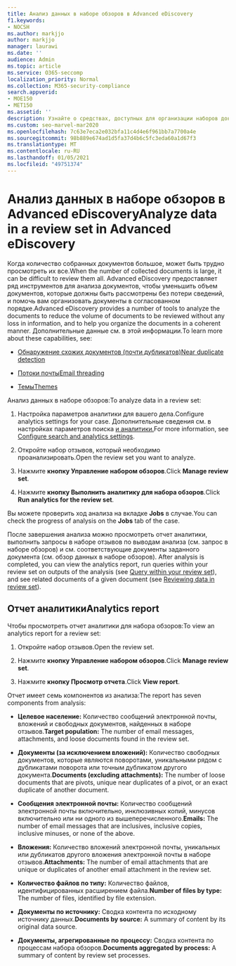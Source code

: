 ```yaml
---
title: Анализ данных в наборе обзоров в Advanced eDiscovery
f1.keywords:
- NOCSH
ms.author: markjjo
author: markjjo
manager: laurawi
ms.date: ''
audience: Admin
ms.topic: article
ms.service: O365-seccomp
localization_priority: Normal
ms.collection: M365-security-compliance
search.appverid:
- MOE150
- MET150
ms.assetid: ''
description: Узнайте о средствах, доступных для организации наборов документов при анализе Advanced eDiscovery случае.
ms.custom: seo-marvel-mar2020
ms.openlocfilehash: 7c63e7eca2e032bfa11c4d4e6f961bb7a7700a4e
ms.sourcegitcommit: 98b889e674ad1d5fa37d4b6c5fc3eda60a1d67f3
ms.translationtype: MT
ms.contentlocale: ru-RU
ms.lasthandoff: 01/05/2021
ms.locfileid: "49751374"
---
```

# <a name="analyze-data-in-a-review-set-in-advanced-ediscovery"></a><span data-ttu-id="4e4ac-103">Анализ данных в наборе обзоров в Advanced eDiscovery</span><span class="sxs-lookup"><span data-stu-id="4e4ac-103">Analyze data in a review set in Advanced eDiscovery</span></span>

<span data-ttu-id="4e4ac-104">Когда количество собранных документов большое, может быть трудно просмотреть их все.</span><span class="sxs-lookup"><span data-stu-id="4e4ac-104">When the number of collected documents is large, it can be difficult to review them all.</span></span> <span data-ttu-id="4e4ac-105">Advanced eDiscovery предоставляет ряд инструментов для анализа документов, чтобы уменьшить объем документов, которые должны быть рассмотрены без потери сведений, и помочь вам организовать документы в согласованном порядке.</span><span class="sxs-lookup"><span data-stu-id="4e4ac-105">Advanced eDiscovery provides a number of tools to analyze the documents to reduce the volume of documents to be reviewed without any loss in information, and to help you organize the documents in a coherent manner.</span></span> <span data-ttu-id="4e4ac-106">Дополнительные данные см. в этой информации.</span><span class="sxs-lookup"><span data-stu-id="4e4ac-106">To learn more about these capabilities, see:</span></span>

- [<span data-ttu-id="4e4ac-107">Обнаружение схожих документов (почти дубликатов)</span><span class="sxs-lookup"><span data-stu-id="4e4ac-107">Near duplicate detection</span></span>](near-duplicate-detection-in-advanced-ediscovery.md)

- [<span data-ttu-id="4e4ac-108">Потоки почты</span><span class="sxs-lookup"><span data-stu-id="4e4ac-108">Email threading</span></span>](email-threading-in-advanced-ediscovery.md)

- [<span data-ttu-id="4e4ac-109">Темы</span><span class="sxs-lookup"><span data-stu-id="4e4ac-109">Themes</span></span>](themes-in-advanced-ediscovery.md)

<span data-ttu-id="4e4ac-110">Анализ данных в наборе обзоров:</span><span class="sxs-lookup"><span data-stu-id="4e4ac-110">To analyze data in a review set:</span></span>

1. <span data-ttu-id="4e4ac-111">Настройка параметров аналитики для вашего дела.</span><span class="sxs-lookup"><span data-stu-id="4e4ac-111">Configure analytics settings for your case.</span></span> <span data-ttu-id="4e4ac-112">Дополнительные сведения см. в настройках параметров поиска [и аналитики.](configure-search-and-analytics-settings-in-advanced-ediscovery.md)</span><span class="sxs-lookup"><span data-stu-id="4e4ac-112">For more information, see [Configure search and analytics settings](configure-search-and-analytics-settings-in-advanced-ediscovery.md).</span></span>

2. <span data-ttu-id="4e4ac-113">Откройте набор отзывов, который необходимо проанализировать.</span><span class="sxs-lookup"><span data-stu-id="4e4ac-113">Open the review set you want to analyze.</span></span>

3. <span data-ttu-id="4e4ac-114">Нажмите **кнопку Управление набором обзоров**.</span><span class="sxs-lookup"><span data-stu-id="4e4ac-114">Click **Manage review set**.</span></span>

4. <span data-ttu-id="4e4ac-115">Нажмите **кнопку Выполнить аналитику для набора обзоров**.</span><span class="sxs-lookup"><span data-stu-id="4e4ac-115">Click **Run analytics for the review set**.</span></span>

<span data-ttu-id="4e4ac-116">Вы можете проверить ход анализа на вкладке **Jobs** в случае.</span><span class="sxs-lookup"><span data-stu-id="4e4ac-116">You can check the progress of analysis on the **Jobs** tab of the case.</span></span>

 <span data-ttu-id="4e4ac-117">После завершения анализа можно просмотреть отчет аналитики, выполнить запросы в наборе отзывов [](review-set-search.md)по выводам анализа (см. запрос в наборе обзоров) и см. соответствующие документы заданного документа (см. обзор данных в наборе обзоров). [](reviewing-data-in-review-set.md)</span><span class="sxs-lookup"><span data-stu-id="4e4ac-117">After analysis is completed, you can view the analytics report, run queries within your review set on outputs of the analysis (see [Query within your review set](review-set-search.md)), and see related documents of a given document (see [Reviewing data in review set](reviewing-data-in-review-set.md)).</span></span>

## <a name="analytics-report"></a><span data-ttu-id="4e4ac-118">Отчет аналитики</span><span class="sxs-lookup"><span data-stu-id="4e4ac-118">Analytics report</span></span>

<span data-ttu-id="4e4ac-119">Чтобы просмотреть отчет аналитики для набора обзоров:</span><span class="sxs-lookup"><span data-stu-id="4e4ac-119">To view an analytics report for a review set:</span></span>

1. <span data-ttu-id="4e4ac-120">Откройте набор отзывов.</span><span class="sxs-lookup"><span data-stu-id="4e4ac-120">Open the review set.</span></span>

2. <span data-ttu-id="4e4ac-121">Нажмите **кнопку Управление набором обзоров**.</span><span class="sxs-lookup"><span data-stu-id="4e4ac-121">Click **Manage review set**.</span></span>

3. <span data-ttu-id="4e4ac-122">Нажмите **кнопку Просмотр отчета**.</span><span class="sxs-lookup"><span data-stu-id="4e4ac-122">Click **View report**.</span></span>

<span data-ttu-id="4e4ac-123">Отчет имеет семь компонентов из анализа:</span><span class="sxs-lookup"><span data-stu-id="4e4ac-123">The report has seven components from analysis:</span></span>

- <span data-ttu-id="4e4ac-124">**Целевое население:** Количество сообщений электронной почты, вложений и свободных документов, найденных в наборе отзывов.</span><span class="sxs-lookup"><span data-stu-id="4e4ac-124">**Target population:** The number of email messages, attachments, and loose documents found in the review set.</span></span>

- <span data-ttu-id="4e4ac-125">**Документы (за исключением вложений):** Количество свободных документов, которые являются поворотами, уникальными рядом с дубликатами поворота или точным дубликатом другого документа.</span><span class="sxs-lookup"><span data-stu-id="4e4ac-125">**Documents (excluding attachments):** The number of loose documents that are pivots, unique near duplicates of a pivot, or an exact duplicate of another document.</span></span>

- <span data-ttu-id="4e4ac-126">**Сообщения электронной почты:** Количество сообщений электронной почты включительно, инклюзивных копий, минусов включительно или ни одного из вышеперечисленного.</span><span class="sxs-lookup"><span data-stu-id="4e4ac-126">**Emails:** The number of email messages that are inclusives, inclusive copies, inclusive minuses, or none of the above.</span></span>

- <span data-ttu-id="4e4ac-127">**Вложения:** Количество вложений электронной почты, уникальных или дубликатов другого вложения электронной почты в наборе отзывов.</span><span class="sxs-lookup"><span data-stu-id="4e4ac-127">**Attachments:** The number of email attachments that are unique or duplicates of another email attachment in the review set.</span></span>

- <span data-ttu-id="4e4ac-128">**Количество файлов по типу:** Количество файлов, идентифицированных расширением файла.</span><span class="sxs-lookup"><span data-stu-id="4e4ac-128">**Number of files by type:** The number of files, identified by file extension.</span></span>

- <span data-ttu-id="4e4ac-129">**Документы по источнику:** Сводка контента по исходному источнику данных.</span><span class="sxs-lookup"><span data-stu-id="4e4ac-129">**Documents by source:** A summary of content by its original data source.</span></span>

- <span data-ttu-id="4e4ac-130">**Документы, агрегированные по процессу:** Сводка контента по процессам набора обзоров.</span><span class="sxs-lookup"><span data-stu-id="4e4ac-130">**Documents aggregated by process:** A summary of content by review set processes.</span></span> 
